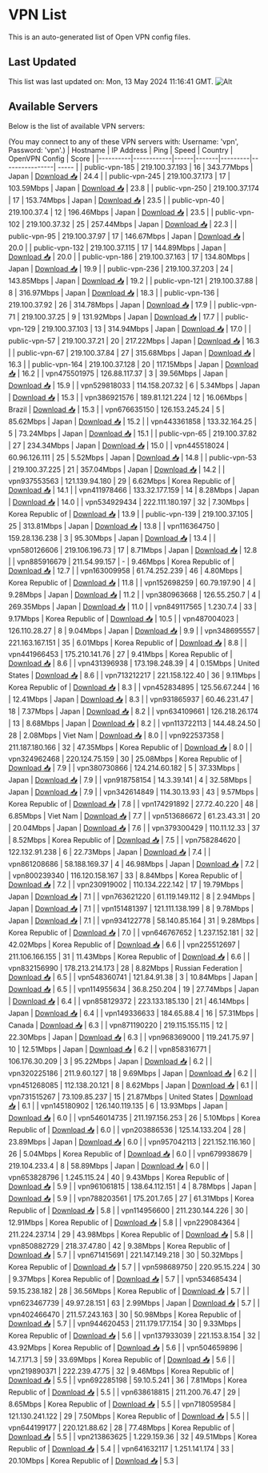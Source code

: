# VPN List

This is an auto-generated list of Open VPN config files.

## Last Updated

This list was last updated on: Mon, 13 May 2024 11:16:41 GMT.
![Alt](https://repobeats.axiom.co/api/embed/186b98318ef1479477931607c1ad7d823f12451f.svg "Repobeats analytics image")

## Available Servers

Below is the list of available VPN servers:

(You may connect to any of these VPN servers with: Username: 'vpn', Password: 'vpn'.)
| Hostname | IP Address | Ping | Speed | Country | OpenVPN Config | Score |
|----------|------------|------|-------|---------|----------------| ----- |
| public-vpn-185 | 219.100.37.193 | 16 | 343.77Mbps | Japan | [Download 📥](./configs/server_0_JP.ovpn) | 24.4 |
| public-vpn-245 | 219.100.37.173 | 17 | 103.59Mbps | Japan | [Download 📥](./configs/server_1_JP.ovpn) | 23.8 |
| public-vpn-250 | 219.100.37.174 | 17 | 153.74Mbps | Japan | [Download 📥](./configs/server_2_JP.ovpn) | 23.5 |
| public-vpn-40 | 219.100.37.4 | 12 | 196.46Mbps | Japan | [Download 📥](./configs/server_3_JP.ovpn) | 23.5 |
| public-vpn-102 | 219.100.37.32 | 25 | 257.44Mbps | Japan | [Download 📥](./configs/server_4_JP.ovpn) | 22.3 |
| public-vpn-95 | 219.100.37.97 | 17 | 146.67Mbps | Japan | [Download 📥](./configs/server_5_JP.ovpn) | 20.0 |
| public-vpn-132 | 219.100.37.115 | 17 | 144.89Mbps | Japan | [Download 📥](./configs/server_6_JP.ovpn) | 20.0 |
| public-vpn-186 | 219.100.37.163 | 17 | 134.80Mbps | Japan | [Download 📥](./configs/server_7_JP.ovpn) | 19.9 |
| public-vpn-236 | 219.100.37.203 | 24 | 143.85Mbps | Japan | [Download 📥](./configs/server_8_JP.ovpn) | 19.2 |
| public-vpn-121 | 219.100.37.88 | 8 | 316.97Mbps | Japan | [Download 📥](./configs/server_9_JP.ovpn) | 18.3 |
| public-vpn-136 | 219.100.37.92 | 26 | 314.78Mbps | Japan | [Download 📥](./configs/server_10_JP.ovpn) | 17.9 |
| public-vpn-71 | 219.100.37.25 | 9 | 131.92Mbps | Japan | [Download 📥](./configs/server_11_JP.ovpn) | 17.7 |
| public-vpn-129 | 219.100.37.103 | 13 | 314.94Mbps | Japan | [Download 📥](./configs/server_12_JP.ovpn) | 17.0 |
| public-vpn-57 | 219.100.37.21 | 20 | 217.22Mbps | Japan | [Download 📥](./configs/server_13_JP.ovpn) | 16.3 |
| public-vpn-67 | 219.100.37.84 | 27 | 315.68Mbps | Japan | [Download 📥](./configs/server_14_JP.ovpn) | 16.3 |
| public-vpn-164 | 219.100.37.128 | 20 | 117.15Mbps | Japan | [Download 📥](./configs/server_15_JP.ovpn) | 16.2 |
| vpn475501975 | 126.88.117.37 | 3 | 39.56Mbps | Japan | [Download 📥](./configs/server_16_JP.ovpn) | 15.9 |
| vpn529818033 | 114.158.207.32 | 6 | 5.34Mbps | Japan | [Download 📥](./configs/server_17_JP.ovpn) | 15.3 |
| vpn386921576 | 189.81.121.224 | 12 | 16.06Mbps | Brazil | [Download 📥](./configs/server_18_BR.ovpn) | 15.3 |
| vpn676635150 | 126.153.245.24 | 5 | 85.62Mbps | Japan | [Download 📥](./configs/server_19_JP.ovpn) | 15.2 |
| vpn443361858 | 133.32.164.25 | 5 | 73.24Mbps | Japan | [Download 📥](./configs/server_20_JP.ovpn) | 15.1 |
| public-vpn-65 | 219.100.37.82 | 27 | 234.34Mbps | Japan | [Download 📥](./configs/server_21_JP.ovpn) | 15.0 |
| vpn445518024 | 60.96.126.111 | 25 | 5.52Mbps | Japan | [Download 📥](./configs/server_22_JP.ovpn) | 14.8 |
| public-vpn-53 | 219.100.37.225 | 21 | 357.04Mbps | Japan | [Download 📥](./configs/server_23_JP.ovpn) | 14.2 |
| vpn937553563 | 121.139.94.180 | 29 | 6.62Mbps | Korea Republic of | [Download 📥](./configs/server_24_KR.ovpn) | 14.1 |
| vpn411978466 | 133.32.177.159 | 14 | 8.28Mbps | Japan | [Download 📥](./configs/server_25_JP.ovpn) | 14.0 |
| vpn534929434 | 222.111.180.197 | 32 | 7.30Mbps | Korea Republic of | [Download 📥](./configs/server_26_KR.ovpn) | 13.9 |
| public-vpn-139 | 219.100.37.105 | 25 | 313.81Mbps | Japan | [Download 📥](./configs/server_27_JP.ovpn) | 13.8 |
| vpn116364750 | 159.28.136.238 | 3 | 95.30Mbps | Japan | [Download 📥](./configs/server_28_JP.ovpn) | 13.4 |
| vpn580126606 | 219.106.196.73 | 17 | 8.71Mbps | Japan | [Download 📥](./configs/server_29_JP.ovpn) | 12.8 |
| vpn885916679 | 211.54.99.157 | - | 9.46Mbps | Korea Republic of | [Download 📥](./configs/server_30_KR.ovpn) | 12.7 |
| vpn163009958 | 61.74.252.239 | 46 | 4.80Mbps | Korea Republic of | [Download 📥](./configs/server_31_KR.ovpn) | 11.8 |
| vpn152698259 | 60.79.197.90 | 4 | 9.28Mbps | Japan | [Download 📥](./configs/server_32_JP.ovpn) | 11.2 |
| vpn380963668 | 126.55.250.7 | 4 | 269.35Mbps | Japan | [Download 📥](./configs/server_33_JP.ovpn) | 11.0 |
| vpn849117565 | 1.230.7.4 | 33 | 9.17Mbps | Korea Republic of | [Download 📥](./configs/server_34_KR.ovpn) | 10.5 |
| vpn487004023 | 126.110.28.27 | 8 | 9.04Mbps | Japan | [Download 📥](./configs/server_35_JP.ovpn) | 9.9 |
| vpn348695557 | 221.163.167.151 | 35 | 6.01Mbps | Korea Republic of | [Download 📥](./configs/server_36_KR.ovpn) | 8.8 |
| vpn441966453 | 175.210.141.76 | 27 | 9.41Mbps | Korea Republic of | [Download 📥](./configs/server_37_KR.ovpn) | 8.6 |
| vpn431396938 | 173.198.248.39 | 4 | 0.15Mbps | United States | [Download 📥](./configs/server_38_US.ovpn) | 8.6 |
| vpn713212217 | 221.158.122.40 | 36 | 9.11Mbps | Korea Republic of | [Download 📥](./configs/server_39_KR.ovpn) | 8.3 |
| vpn452834895 | 125.56.67.244 | 16 | 12.41Mbps | Japan | [Download 📥](./configs/server_40_JP.ovpn) | 8.3 |
| vpn931865937 | 60.46.231.47 | 18 | 7.37Mbps | Japan | [Download 📥](./configs/server_41_JP.ovpn) | 8.2 |
| vpn634109661 | 126.218.26.174 | 13 | 8.68Mbps | Japan | [Download 📥](./configs/server_42_JP.ovpn) | 8.2 |
| vpn113722113 | 144.48.24.50 | 28 | 2.08Mbps | Viet Nam | [Download 📥](./configs/server_43_VN.ovpn) | 8.0 |
| vpn922537358 | 211.187.180.166 | 32 | 47.35Mbps | Korea Republic of | [Download 📥](./configs/server_44_KR.ovpn) | 8.0 |
| vpn324962468 | 220.124.75.159 | 30 | 25.08Mbps | Korea Republic of | [Download 📥](./configs/server_45_KR.ovpn) | 7.9 |
| vpn380730866 | 124.214.60.182 | 5 | 37.33Mbps | Japan | [Download 📥](./configs/server_46_JP.ovpn) | 7.9 |
| vpn918758154 | 14.3.39.141 | 4 | 32.58Mbps | Japan | [Download 📥](./configs/server_47_JP.ovpn) | 7.9 |
| vpn342614849 | 114.30.13.93 | 43 | 9.57Mbps | Korea Republic of | [Download 📥](./configs/server_48_KR.ovpn) | 7.8 |
| vpn174291892 | 27.72.40.220 | 48 | 6.85Mbps | Viet Nam | [Download 📥](./configs/server_49_VN.ovpn) | 7.7 |
| vpn513686672 | 61.23.43.31 | 20 | 20.04Mbps | Japan | [Download 📥](./configs/server_50_JP.ovpn) | 7.6 |
| vpn379300429 | 110.11.12.33 | 37 | 8.52Mbps | Korea Republic of | [Download 📥](./configs/server_51_KR.ovpn) | 7.5 |
| vpn758284620 | 122.132.91.238 | 6 | 22.73Mbps | Japan | [Download 📥](./configs/server_52_JP.ovpn) | 7.4 |
| vpn861208686 | 58.188.169.37 | 4 | 46.98Mbps | Japan | [Download 📥](./configs/server_53_JP.ovpn) | 7.2 |
| vpn800239340 | 116.120.158.167 | 33 | 8.84Mbps | Korea Republic of | [Download 📥](./configs/server_54_KR.ovpn) | 7.2 |
| vpn230919002 | 110.134.222.142 | 17 | 19.79Mbps | Japan | [Download 📥](./configs/server_55_JP.ovpn) | 7.1 |
| vpn763621220 | 61.119.149.112 | 8 | 2.94Mbps | Japan | [Download 📥](./configs/server_56_JP.ovpn) | 7.1 |
| vpn151481397 | 121.111.138.199 | 8 | 9.78Mbps | Japan | [Download 📥](./configs/server_57_JP.ovpn) | 7.1 |
| vpn934122778 | 58.140.85.164 | 31 | 9.28Mbps | Korea Republic of | [Download 📥](./configs/server_58_KR.ovpn) | 7.0 |
| vpn646767652 | 1.237.152.181 | 32 | 42.02Mbps | Korea Republic of | [Download 📥](./configs/server_59_KR.ovpn) | 6.6 |
| vpn225512697 | 211.106.166.155 | 31 | 11.43Mbps | Korea Republic of | [Download 📥](./configs/server_60_KR.ovpn) | 6.6 |
| vpn832156990 | 178.213.214.173 | 28 | 8.82Mbps | Russian Federation | [Download 📥](./configs/server_61_RU.ovpn) | 6.5 |
| vpn548360741 | 121.84.91.38 | 3 | 10.84Mbps | Japan | [Download 📥](./configs/server_62_JP.ovpn) | 6.5 |
| vpn114955634 | 36.8.250.204 | 19 | 27.74Mbps | Japan | [Download 📥](./configs/server_63_JP.ovpn) | 6.4 |
| vpn858129372 | 223.133.185.130 | 21 | 46.14Mbps | Japan | [Download 📥](./configs/server_64_JP.ovpn) | 6.4 |
| vpn149336633 | 184.65.88.4 | 16 | 57.31Mbps | Canada | [Download 📥](./configs/server_65_CA.ovpn) | 6.3 |
| vpn871190220 | 219.115.155.115 | 12 | 22.30Mbps | Japan | [Download 📥](./configs/server_66_JP.ovpn) | 6.3 |
| vpn968369000 | 119.241.75.97 | 10 | 12.51Mbps | Japan | [Download 📥](./configs/server_67_JP.ovpn) | 6.2 |
| vpn858316771 | 106.176.30.209 | 3 | 95.22Mbps | Japan | [Download 📥](./configs/server_68_JP.ovpn) | 6.2 |
| vpn320225186 | 211.9.60.127 | 18 | 9.69Mbps | Japan | [Download 📥](./configs/server_69_JP.ovpn) | 6.2 |
| vpn451268085 | 112.138.20.121 | 8 | 8.62Mbps | Japan | [Download 📥](./configs/server_70_JP.ovpn) | 6.1 |
| vpn731515267 | 73.109.85.237 | 15 | 21.87Mbps | United States | [Download 📥](./configs/server_71_US.ovpn) | 6.1 |
| vpn145180902 | 126.140.119.135 | 6 | 13.93Mbps | Japan | [Download 📥](./configs/server_72_JP.ovpn) | 6.0 |
| vpn546014735 | 211.197.156.253 | 26 | 5.10Mbps | Korea Republic of | [Download 📥](./configs/server_73_KR.ovpn) | 6.0 |
| vpn203886536 | 125.14.133.204 | 28 | 23.89Mbps | Japan | [Download 📥](./configs/server_74_JP.ovpn) | 6.0 |
| vpn957042113 | 221.152.116.160 | 26 | 5.04Mbps | Korea Republic of | [Download 📥](./configs/server_75_KR.ovpn) | 6.0 |
| vpn679938679 | 219.104.233.4 | 8 | 58.89Mbps | Japan | [Download 📥](./configs/server_76_JP.ovpn) | 6.0 |
| vpn653828796 | 1.245.115.24 | 40 | 9.43Mbps | Korea Republic of | [Download 📥](./configs/server_77_KR.ovpn) | 5.9 |
| vpn961061815 | 138.64.112.151 | 4 | 8.78Mbps | Japan | [Download 📥](./configs/server_78_JP.ovpn) | 5.9 |
| vpn788203561 | 175.201.7.65 | 27 | 61.31Mbps | Korea Republic of | [Download 📥](./configs/server_79_KR.ovpn) | 5.8 |
| vpn114956600 | 211.230.144.226 | 30 | 12.91Mbps | Korea Republic of | [Download 📥](./configs/server_80_KR.ovpn) | 5.8 |
| vpn229084364 | 211.224.237.14 | 29 | 43.98Mbps | Korea Republic of | [Download 📥](./configs/server_81_KR.ovpn) | 5.8 |
| vpn850882729 | 218.37.47.80 | 42 | 9.38Mbps | Korea Republic of | [Download 📥](./configs/server_82_KR.ovpn) | 5.7 |
| vpn671415691 | 221.147.149.218 | 30 | 50.32Mbps | Korea Republic of | [Download 📥](./configs/server_83_KR.ovpn) | 5.7 |
| vpn598689750 | 220.95.15.224 | 30 | 9.37Mbps | Korea Republic of | [Download 📥](./configs/server_84_KR.ovpn) | 5.7 |
| vpn534685434 | 59.15.238.182 | 28 | 36.56Mbps | Korea Republic of | [Download 📥](./configs/server_85_KR.ovpn) | 5.7 |
| vpn623467739 | 49.97.28.151 | 63 | 2.99Mbps | Japan | [Download 📥](./configs/server_86_JP.ovpn) | 5.7 |
| vpn402466470 | 211.57.243.163 | 30 | 50.98Mbps | Korea Republic of | [Download 📥](./configs/server_87_KR.ovpn) | 5.7 |
| vpn944620453 | 211.179.177.154 | 30 | 9.33Mbps | Korea Republic of | [Download 📥](./configs/server_88_KR.ovpn) | 5.6 |
| vpn137933039 | 221.153.8.154 | 32 | 43.92Mbps | Korea Republic of | [Download 📥](./configs/server_89_KR.ovpn) | 5.6 |
| vpn504659896 | 14.7.171.3 | 59 | 33.69Mbps | Korea Republic of | [Download 📥](./configs/server_90_KR.ovpn) | 5.6 |
| vpn219890371 | 222.239.47.75 | 32 | 9.46Mbps | Korea Republic of | [Download 📥](./configs/server_91_KR.ovpn) | 5.5 |
| vpn692285198 | 59.10.5.241 | 36 | 7.81Mbps | Korea Republic of | [Download 📥](./configs/server_92_KR.ovpn) | 5.5 |
| vpn638618815 | 211.200.76.47 | 29 | 8.65Mbps | Korea Republic of | [Download 📥](./configs/server_93_KR.ovpn) | 5.5 |
| vpn718059584 | 121.130.241.122 | 29 | 7.50Mbps | Korea Republic of | [Download 📥](./configs/server_94_KR.ovpn) | 5.5 |
| vpn644199177 | 220.121.88.62 | 28 | 77.48Mbps | Korea Republic of | [Download 📥](./configs/server_95_KR.ovpn) | 5.5 |
| vpn213863625 | 1.229.159.36 | 32 | 49.51Mbps | Korea Republic of | [Download 📥](./configs/server_96_KR.ovpn) | 5.4 |
| vpn641632117 | 1.251.141.174 | 33 | 20.10Mbps | Korea Republic of | [Download 📥](./configs/server_97_KR.ovpn) | 5.3 |
